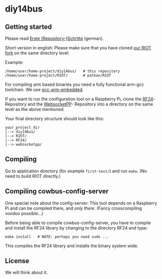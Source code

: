 diy14bus
========


Getting started
---------------
Please read [Erste (Repository-)Schritte](http://michz.github.io/diy14bus/2014/12/Erste-Repo-Schritte/) (german).

Short version in english:
Please make sure that you have cloned
[our RIOT fork](https://github.com/patkan/RIOT) on the same directory level.

Example:

    /home/user/home-project/diy14bus/   # this repository
    /home/user/home-project/RIOT/       # patkan/RIOT


For compiling arm based binaries you need a fully functional arm-gcc toolchain.
We use [gcc-arm-embedded](https://launchpad.net/~terry.guo/+archive/ubuntu/gcc-arm-embedded).

If you want to run the configuration tool on a Raspberry Pi,
clone the
[RF24](https://github.com/edoardoo/RF24)-
Repository and the 
[WebsocketPP](https://github.com/zaphoyd/websocketpp.git)-
Repository into a directory on the same level as the above mentioned.

Your final directory structure should look like this:

    your_project_dir
    |--> diy14bus/
    |--> RIOT/
    |--> RF24/
    |--> websocketpp/


Compiling
---------
Go to application directory (for example `first-test/`) and run `make`.
(No need to build RIOT directly.)


Compiling cowbus-config-server
------------------------------
One special note about the config-server:
This tool depends on a Raspberry Pi and can be compiled there, and *only there*.
(Fancy crosscompiling voodoo possible...)

Before being able to compile cowbus-config-server, you have to compile and install
the RF24 library by changing to the directory RF24 and type:

    make install   # NOTE: perhaps you need sudo ...

This compiles the RF24 library and installs the binary system wide.



License
-------
We will think about it.
